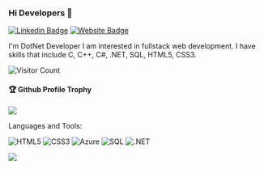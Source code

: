 ### Hi Developers 👋


[![Linkedin Badge](https://img.shields.io/badge/-Arjoo-blue?style=flat-square&logo=Linkedin&logoColor=white&link=https://www.linkedin.com/in/arjoo-shaikh-144a3016b/)](https://www.linkedin.com/in/arjoo-shaikh-144a3016b/)
[![Website Badge](https://img.shields.io/badge/StackOverflow-Arjoo-yellow)](https://stackoverflow.com/users/19405005/arjoo-shaikh)

I'm
DotNet Developer
I am interested in fullstack web development. I have skills that include C, C++, C#, .NET, SQL, HTML5, CSS3.


![Visitor Count](https://profile-counter.glitch.me/Arjoo777/count.svg)

<div>
  <h4>🏆 Github Profile Trophy</h4>
  <a href="https://github.com/ryo-ma/github-profile-trophy">
    <img src="https://github-profile-trophy.vercel.app/?username=Arjoo777&column=7"/>
  </a>
</div>

Languages and Tools: 

<img alt="HTML5" src="https://img.shields.io/badge/html5-%23E34F26.svg?style=flat-square&logo=html5&logoColor=white"/> <img alt="CSS3" src="https://img.shields.io/badge/css3-%231572B6.svg?style=flat-square&logo=css3&logoColor=white"/> <img alt="Azure" src="https://img.shields.io/badge/azure-%230072C6.svg?style=flat-square&logo=azure-devops&logoColor=white"/> <img alt="SQL" src="https://img.shields.io/badge/sql-%2300f.svg?style=flat-square&logo=mysql&logoColor=white"/> <img alt=".NET" src ="https://img.shields.io/badge/.NET-%234ea94b.svg?style=flat-square&logo=.net&logoColor=white"/>

![](https://activity-graph.herokuapp.com/graph?username=Arjoo777&theme=react-dark&area=true)
<!--
*Arjoo777/Arjoo777* is a ✨ special ✨ repository because its `README.md` (this file) appears on your GitHub profile.

Here are some ideas to get you started:

- 🔭 I’m currently working on ...
- 🌱 I’m currently learning ...
- 👯 I’m looking to collaborate on ...
- 🤔 I’m looking for help with ...
- 💬 Ask me about ...
- 📫 How to reach me: ...
- 😄 Pronouns: ...
- ⚡ Fun fact: .....

-->
